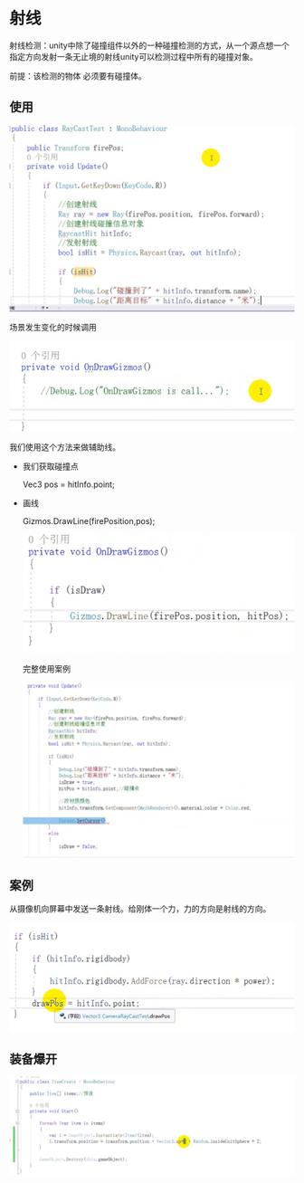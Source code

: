 # 射线

射线检测：unity中除了碰撞组件以外的一种碰撞检测的方式，从一个源点想一个指定方向发射一条无止境的射线unity可以检测过程中所有的碰撞对象。

前提：该检测的物体 必须要有碰撞体。

## 使用

![image-20210220082909172](images/image-20210220082909172.png)

  场景发生变化的时候调用

![image-20210220083209485](images/image-20210220083209485.png)

我们使用这个方法来做辅助线。

- 我们获取碰撞点

  Vec3 pos = hitInfo.point;

- 画线

  Gizmos.DrawLine(firePosition,pos);

  ![image-20210220154034866](images/image-20210220154034866.png)

  完整使用案例

  <img src="images/image-20210220154948782.png" alt="image-20210220154948782" style="zoom:50%;" />



## 案例

从摄像机向屏幕中发送一条射线。给刚体一个力，力的方向是射线的方向。

![image-20210220170040408](images/image-20210220170040408.png)

















## 装备爆开

![image-20210220171806546](images/image-20210220171806546.png)













